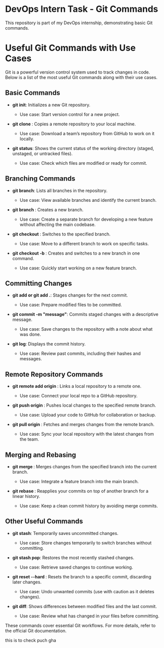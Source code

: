 # DevOps Intern Task - Git Commands

This repository is part of my DevOps internship, demonstrating basic Git commands.

# Useful Git Commands with Use Cases

Git is a powerful version control system used to track changes in code. Below is a list of the most useful Git commands along with their use cases.

## Basic Commands
- **git init**: Initializes a new Git repository.
  - Use case: Start version control for a new project.

- **git clone <repo-url>**: Copies a remote repository to your local machine.
  - Use case: Download a team’s repository from GitHub to work on it locally.

- **git status**: Shows the current status of the working directory (staged, unstaged, or untracked files).
  - Use case: Check which files are modified or ready for commit.

## Branching Commands
- **git branch**: Lists all branches in the repository.
  - Use case: View available branches and identify the current branch.

- **git branch <branch-name>**: Creates a new branch.
  - Use case: Create a separate branch for developing a new feature without affecting the main codebase.

- **git checkout <branch-name>**: Switches to the specified branch.
  - Use case: Move to a different branch to work on specific tasks.

- **git checkout -b <branch-name>**: Creates and switches to a new branch in one command.
  - Use case: Quickly start working on a new feature branch.

## Committing Changes
- **git add <file> or git add .**: Stages changes for the next commit.
  - Use case: Prepare modified files to be committed.

- **git commit -m "message"**: Commits staged changes with a descriptive message.
  - Use case: Save changes to the repository with a note about what was done.

- **git log**: Displays the commit history.
  - Use case: Review past commits, including their hashes and messages.

## Remote Repository Commands
- **git remote add origin <repo-url>**: Links a local repository to a remote one.
  - Use case: Connect your local repo to a GitHub repository.

- **git push origin <branch-name>**: Pushes local changes to the specified remote branch.
  - Use case: Upload your code to GitHub for collaboration or backup.

- **git pull origin <branch-name>**: Fetches and merges changes from the remote branch.
  - Use case: Sync your local repository with the latest changes from the team.

## Merging and Rebasing
- **git merge <branch-name>**: Merges changes from the specified branch into the current branch.
  - Use case: Integrate a feature branch into the main branch.

- **git rebase <branch-name>**: Reapplies your commits on top of another branch for a linear history.
  - Use case: Keep a clean commit history by avoiding merge commits.

## Other Useful Commands
- **git stash**: Temporarily saves uncommitted changes.
  - Use case: Store changes temporarily to switch branches without committing.

- **git stash pop**: Restores the most recently stashed changes.
  - Use case: Retrieve saved changes to continue working.

- **git reset --hard <commit-hash>**: Resets the branch to a specific commit, discarding later changes.
  - Use case: Undo unwanted commits (use with caution as it deletes changes).

- **git diff**: Shows differences between modified files and the last commit.
  - Use case: Review what has changed in your files before committing.

These commands cover essential Git workflows. For more details, refer to the official Git documentation.

this is to check puch gha